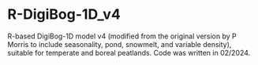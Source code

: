 # R-DigiBog-1D_v4
R-based DigiBog-1D model v4 (modified from the original version by P Morris to include seasonality, pond, snowmelt, and variable density), suitable for temperate and boreal peatlands. Code was written in 02/2024.
